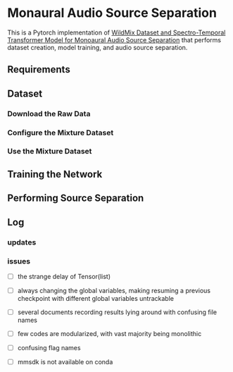 #  Monaural Audio Source Separation
This is a Pytorch implementation of [WildMix Dataset and Spectro-Temporal Transformer Model for Monoaural Audio Source Separation](https://arxiv.org/abs/1911.09783) that performs dataset creation, model training, and audio source separation.

## Requirements

## Dataset
### Download the Raw Data

### Configure the Mixture Dataset

### Use the Mixture Dataset

## Training the Network

## Performing Source Separation

## Log
### updates

### issues
- [ ] the strange delay of Tensor(list)
- [ ] always changing the global variables, making resuming a previous checkpoint with different global variables untrackable
- [ ] several documents recording results lying around with confusing file names
- [ ] few codes are modularized, with vast majority being monolithic
- [ ] confusing flag names
- [ ] mmsdk is not available on conda


